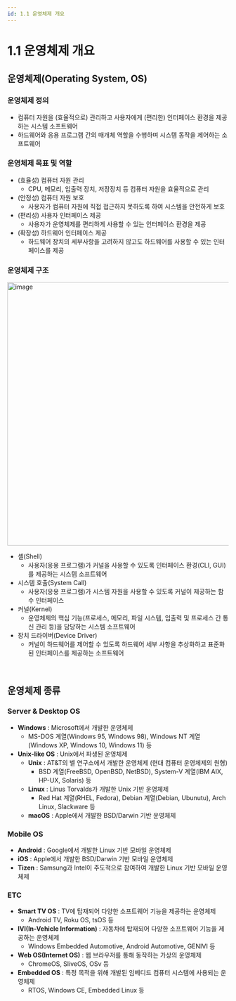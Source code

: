 ```yaml
---
id: 1.1 운영체제 개요
---
```


# 1.1 운영체제 개요

## 운영체제(Operating System, OS)

### 운영체제 정의
- 컴퓨터 자원을 (효율적으로) 관리하고 사용자에게 (편리한) 인터페이스 환경을 제공하는 시스템 소프트웨어
- 하드웨어와 응용 프로그램 간의 매개체 역할을 수행하며 시스템 동작을 제어하는 소프트웨어

### 운영체제 목표 및 역할
- (효율성) 컴퓨터 자원 관리
  - CPU, 메모리, 입출력 장치, 저장장치 등 컴퓨터 자원을 효율적으로 관리
- (안정성) 컴퓨터 자원 보호
  - 사용자가 컴퓨터 자원에 직접 접근하지 못하도록 하여 시스템을 안전하게 보호
- (편리성) 사용자 인터페이스 제공
  - 사용자가 운영체제를 편리하게 사용할 수 있는 인터페이스 환경을 제공
- (확장성) 하드웨어 인터페이스 제공
  - 하드웨어 장치의 세부사항을 고려하지 않고도 하드웨어를 사용할 수 있는 인터페이스를 제공

### 운영체제 구조

<img width="600" alt="image" src="https://github.com/heesu0/linux-study/assets/34677157/8cfcf153-942b-4f24-a2ae-8257329b6041" />

- 셸(Shell)
  - 사용자(응용 프로그램)가 커널을 사용할 수 있도록 인터페이스 환경(CLI, GUI)를 제공하는 시스템 소프트웨어
- 시스템 호출(System Call)
  - 사용자(응용 프로그램)가 시스템 자원을 사용할 수 있도록 커널이 제공하는 함수 인터페이스
- 커널(Kernel)
  - 운영체제의 핵심 기능(프로세스, 메모리, 파일 시스템, 입출력 및 프로세스 간 통신 관리 등)을 담당하는 시스템 소프트웨어
- 장치 드라이버(Device Driver)
  - 커널이 하드웨어를 제어할 수 있도록 하드웨어 세부 사항을 추상화하고 표준화된 인터페이스를 제공하는 소프트웨어

<br/>

## 운영체제 종류

### Server & Desktop OS

- **Windows** : Microsoft에서 개발한 운영체제
  - MS-DOS 계열(Windows 95, Windows 98), Windows NT 계열(Windows XP, Windows 10, Windows 11) 등
- **Unix-like OS** : Unix에서 파생된 운영체제
  - **Unix** : AT&T의 벨 연구소에서 개발한 운영체제 (현대 컴퓨터 운영체제의 원형)
    - BSD 계열(FreeBSD, OpenBSD, NetBSD), System-V 계열(IBM AIX, HP-UX, Solaris) 등
  - **Linux** : Linus Torvalds가 개발한 Unix 기반 운영체제
    - Red Hat 계열(RHEL, Fedora), Debian 계열(Debian, Ubunutu), Arch Linux, Slackware 등
  - **macOS** : Apple에서 개발한 BSD/Darwin 기반 운영체제


### Mobile OS
- **Android** : Google에서 개발한 Linux 기반 모바일 운영체제
- **iOS** : Apple에서 개발한 BSD/Darwin 기반 모바일 운영체제
- **Tizen** : Samsung과 Intel이 주도적으로 참여하여 개발한 Linux 기반 모바일 운영체제

### ETC
- **Smart TV OS** : TV에 탑재되어 다양한 소프트웨어 기능을 제공하는 운영체제
  - Android TV, Roku OS, tsOS 등
- **IVI(In-Vehicle Information)** : 자동차에 탑재되어 다양한 소프트웨어 기능을 제공하는 운영체제
  - Windows Embedded Automotive, Android Automotive, GENIVI 등
- **Web OS(Internet OS)** : 웹 브라우저를 통해 동작하는 가상의 운영체제
  - ChromeOS, SliveOS, OSv 등
- **Embedded OS** : 특정 목적을 위해 개발된 임베디드 컴퓨터 시스템에 사용되는 운영체제
  - RTOS, Windows CE, Embedded Linux 등


